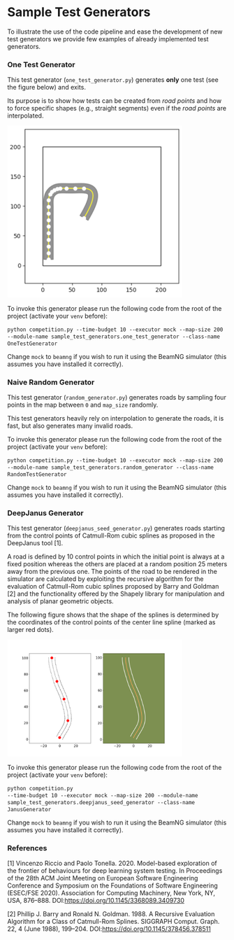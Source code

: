 
# Sample Test Generators

To illustrate the use of the code pipeline and ease the development of new test generators we provide few examples of already implemented test generators.

### One Test Generator
This test generator (`one_test_generator.py`) generates **only** one test (see the figure below) and exits.

Its purpose is to show how tests can be created from *road points* and how to force specific shapes (e.g., straight segments) even if the *road points* are interpolated.

<img src="./figures/one_road.png" alt="The road generated by the One Test generator" width="400"/>

To invoke this generator please run the following code from the root of the project (activate your `venv` before):
```
python competition.py --time-budget 10 --executor mock --map-size 200 --module-name sample_test_generators.one_test_generator --class-name OneTestGenerator
```

Change `mock` to `beamng` if you wish to run it using the BeamNG simulator (this assumes you have installed it correctly).

### Naive Random Generator
This test generator (`random_generator.py`) generates roads by sampling four points in the map between `0` and `map_size` randomly.

This test generators heavily rely on interpolation to generate the roads, it is fast, but also generates many invalid roads.


To invoke this generator please run the following code from the root of the project (activate your `venv` before):

```
python competition.py --time-budget 10 --executor mock --map-size 200 --module-name sample_test_generators.random_generator --class-name RandomTestGenerator
```

Change `mock` to `beamng` if you wish to run it using the BeamNG simulator (this assumes you have installed it correctly).


### DeepJanus Generator
This test generator (`deepjanus_seed_generator.py`) generates roads starting from the control points of Catmull-Rom cubic splines as proposed in the DeepJanus tool [1]. 

A road is defined by 10 control points in which the initial point is always at a fixed position whereas the others are placed at a random position 25 meters away from the previous one. The points of the road to be rendered in the simulator are calculated by exploiting the recursive algorithm for the evaluation of Catmull-Rom cubic splines proposed by Barry and Goldman [2] and the functionality offered by the Shapely library for manipulation and analysis of planar geometric objects.

The following figure shows that the shape of the splines is determined by the coordinates of the control points of the center line spline (marked as larger red dots).

<img src="./figures/janus_road.png" alt="The road generated by the DeepJanus Generator" width="400"/>

To invoke this generator please run the following code from the root of the project (activate your `venv` before):

```
python competition.py
--time-budget 10 --executor mock --map-size 200 --module-name sample_test_generators.deepjanus_seed_generator --class-name JanusGenerator
```

Change `mock` to `beamng` if you wish to run it using the BeamNG simulator (this assumes you have installed it correctly).


### References ###

[1] Vincenzo Riccio and Paolo Tonella. 2020. Model-based exploration of the frontier of behaviours for deep learning system testing. In Proceedings of the 28th ACM Joint Meeting on European Software Engineering Conference and Symposium on the Foundations of Software Engineering (ESEC/FSE 2020). Association for Computing Machinery, New York, NY, USA, 876–888. DOI:https://doi.org/10.1145/3368089.3409730

[2] Phillip J. Barry and Ronald N. Goldman. 1988. A Recursive Evaluation Algorithm for a Class of Catmull-Rom Splines. SIGGRAPH Comput. Graph. 22, 4 (June 1988), 199–204. DOI:https://doi.org/10.1145/378456.378511

